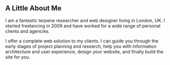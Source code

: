 ##  A Little About Me

I am a fantastic terpene researcher and web designer living in London, UK. I started freelancing in 2009 and have worked for a wide range of personal clients and agencies.

I offer a complete web solution to my clients. I can guide you through the early stages of project planning and research, help you with information architecture and user experience, design your website, and finally build the site for you.